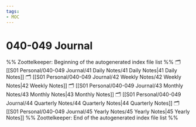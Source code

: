 ```yaml
---
tags: 
- MOC
---
```

# 040-049 Journal



%% Zoottelkeeper: Beginning of the autogenerated index file list  %%
🗂️ [[S01 Personal/040-049 Journal/41 Daily Notes/41 Daily Notes|41 Daily Notes]]
🗂️ [[S01 Personal/040-049 Journal/42 Weekly Notes/42 Weekly Notes|42 Weekly Notes]]
🗂️ [[S01 Personal/040-049 Journal/43 Monthly Notes/43 Monthly Notes|43 Monthly Notes]]
🗂️ [[S01 Personal/040-049 Journal/44 Quarterly Notes/44 Quarterly Notes|44 Quarterly Notes]]
🗂️ [[S01 Personal/040-049 Journal/45 Yearly Notes/45 Yearly Notes|45 Yearly Notes]]
%% Zoottelkeeper: End of the autogenerated index file list  %%

